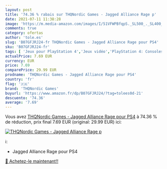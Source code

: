 ```yaml
---
layout: post
title: '74.36 % rabais sur THQNordic Games - Jagged Alliance Rage p'
date: 2021-07-11 11:38:28
image: 'https://m.media-amazon.com/images/I/51VFWPBfqpS._SL500_._SL400_.jpg'
comments: true
category: ofertas
author: 'tole.es'
slug: 'B07GFJRJ24-fr THQNordic Games - Jagged Alliance Rage pour PS4'
sku: 'B07GFJRJ24-fr'
tags: [ 'Jeux pour PlayStation 4','Jeux vidéo','PlayStation 4: Consoles, jeux et accessoires','thqnordic games', ]
actualPrice: 7.69 EUR
currency: EUR
price: 7.69
comparePrice: 29.99 EUR
prodname: 'THQNordic Games - Jagged Alliance Rage pour PS4'
country: 'fr'
flag: '🇫🇷'
brand: 'THQNordic Games'
buyurl: 'https://www.amazon.fr/dp/B07GFJRJ24/?tag=tolees0d-21'
descuento: '74.36'
average: '7.69'
---
```


Vous avez [THQNordic Games - Jagged Alliance Rage pour PS4](https://www.amazon.fr/dp/B07GFJRJ24/?tag=tolees0d-21)  à  74.36 % de réduction, prix final  7.69 EUR (original: 29.99 EUR) ici:

[![THQNordic Games - Jagged Alliance Rage p](https://m.media-amazon.com/images/I/51VFWPBfqpS._SL500_._SL400_.jpg)](https://www.amazon.fr/dp/B07GFJRJ24/?tag=tolees0d-21)

ℹ️:

- Jagged Alliance Rage pour PS4

[🛒 Achetez-le maintenant!!](https://www.amazon.fr/dp/B07GFJRJ24/?tag=tolees0d-21)
